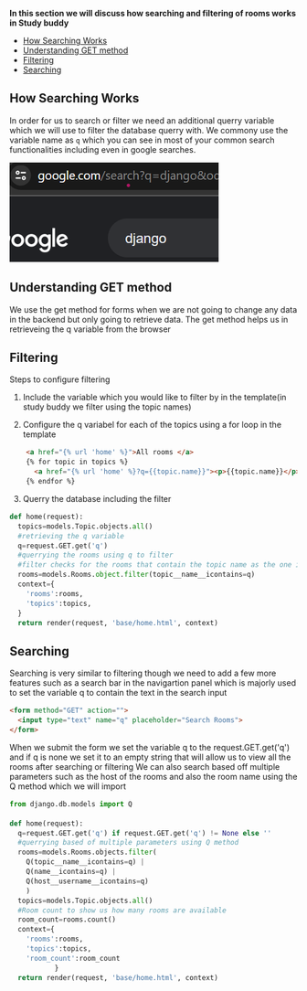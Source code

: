 **In this section we will discuss how searching and filtering of rooms works in Study buddy**
- [How Searching Works](#how-searching-works)
- [Understanding GET method](#understanding-get-method)
- [Filtering](#filtering)
- [Searching](#searching)

## How Searching Works
In order for us to search or filter we need an additional querry variable which we will use to filter the database querry with.
We commony use the variable name as ``q`` which you can see in most of your common search functionalities including even in google searches.

![Google Search](./Images/Search.png "Google Search Example")


## Understanding GET method
We use the get method for forms when we are not going to change any data in the backend but only going to retrieve data.
The get method helps us in retrieveing the q variable from the browser

## Filtering
Steps to configure filtering
1. Include the variable which you would like to filter by in the template(in study buddy we filter using the topic names)
  
1. Configure the q variabel for each of the topics using a for loop in the template
```html
    <a href="{% url 'home' %}">All rooms </a>
    {% for topic in topics %}
      <a href="{% url 'home' %}?q={{topic.name}}"><p>{{topic.name}}</p></a>
    {% endfor %}
```
3. Querry the database including the filter

```python
def home(request):
  topics=models.Topic.objects.all()
  #retrieving the q variable
  q=request.GET.get('q')
  #querrying the rooms using q to filter
  #filter checks for the rooms that contain the topic name as the one in the q variable
  rooms=models.Rooms.object.filter(topic__name__icontains=q)
  context={
    'rooms':rooms,
    'topics':topics,
  }
  return render(request, 'base/home.html', context)
```

## Searching
Searching is very similar to filtering though we need to add a few more features such as a search bar in the navigartion panel which is majorly used to set the variable q to contain the text in the search input
```html
<form method="GET" action="">
  <input type="text" name="q" placeholder="Search Rooms">
</form>
```

When we submit the form we set the variable q to the request.GET.get('q') and if q is none we set it to an empty string that will allow us to view all the rooms after searching or filtering 
We can also search based off multiple parameters such as the host of the rooms and also the room name using the Q method which we will import

```python
from django.db.models import Q

def home(request):
  q=request.GET.get('q') if request.GET.get('q') != None else ''
  #querrying based of multiple parameters using Q method
  rooms=models.Rooms.objects.filter(
    Q(topic__name__icontains=q) |
    Q(name__icontains=q) |
    Q(host__username__icontains=q)
    )
  topics=models.Topic.objects.all()
  #Room count to show us how many rooms are available
  room_count=rooms.count()
  context={
    'rooms':rooms,
    'topics':topics,
    'room_count':room_count 
           }
  return render(request, 'base/home.html', context)
```
